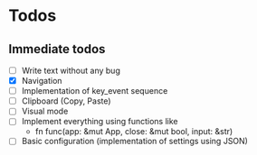 # Todos

## Immediate todos

- [ ] Write text without any bug
- [x] Navigation
- [ ] Implementation of key_event sequence
- [ ] Clipboard (Copy, Paste)
- [ ] Visual mode
- [ ] Implement everything using functions like
  - fn func(app: &mut App, close: &mut bool, input: &str)
- [ ] Basic configuration (implementation of settings using JSON)
